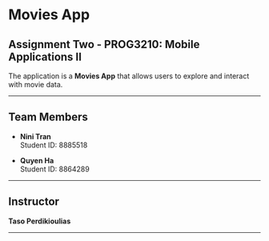 # Movies App

## Assignment Two - PROG3210: Mobile Applications II

The application is a **Movies App** that allows users to explore and interact with movie data.

---

## Team Members

- **Nini Tran**  
  Student ID: 8885518

- **Quyen Ha**  
  Student ID: 8864289

---

## Instructor

**Taso Perdikioulias**

---
